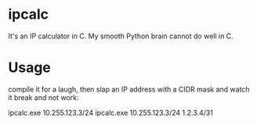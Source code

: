 # ipcalc
It's an IP calculator in C. My smooth Python brain cannot do well in C.

# Usage

compile it for a laugh, then slap an IP address with a CIDR mask and watch it break and not work:

ipcalc.exe 10.255.123.3/24
ipcalc.exe 10.255.123.3/24 1.2.3.4/31

